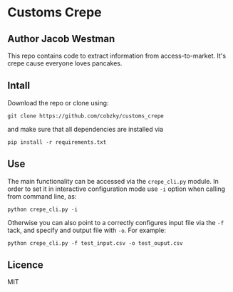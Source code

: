 # Customs Crepe
## Author Jacob Westman

This repo contains code to extract information from access-to-market. It's crepe cause everyone loves pancakes.

## Intall
Download the repo or clone using:
```
git clone https://github.com/cobzky/customs_crepe
```
and make sure that all dependencies are installed via

```
pip install -r requirements.txt
```

## Use

The main functionality can be accessed via the `crepe_cli.py` module. In order to set it
in interactive configuration mode use `-i` option when calling from command line, as:
```
python crepe_cli.py -i
```

Otherwise you can also point to a correctly configures input file via the `-f` tack, and
specify and output file with `-o`. For example:

```
python crepe_cli.py -f test_input.csv -o test_ouput.csv
```

## Licence
MIT
